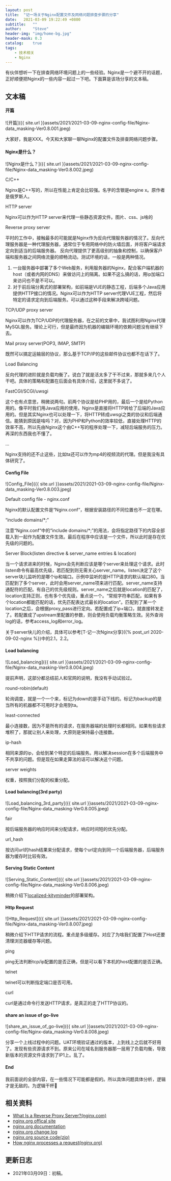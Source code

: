 ```yaml
---
layout: post
title:  "记一场关于Nginx配置文件及网络问题排查步骤的分享"
date:   2021-03-09 19:22:49 +0800
subtitle:   ""
author:     "Steve"
header-img: "img/home-bg.jpg"
header-mask: 0.3
catalog:    true
tags:
    - 技术相关
    - Nginx
---
```


有伙伴想听一下在排查网络环境问题上的一些经验。Nginx是一个避不开的话题，正好顺便把Nginx的一些内容一起过一下吧。下面算是该场分享的文本稿。

## 文本稿

#### 开篇

![开篇]({{ site.url }}assets/2021/2021-03-09-nginx-config-file/Nginx-data_masking-Ver0.8.001.jpeg)

大家好，我是XXX。今天和大家聊一聊Nginx的配置文件及排查网络问题步骤。

#### Nginx是什么？

![Nginx是什么？]({{ site.url }}assets/2021/2021-03-09-nginx-config-file/Nginx-data_masking-Ver0.8.002.jpeg)

C/C++

Nginx是C++写的，所以在性能上肯定会比较强。名字的含银是engine x。原作者是俄罗斯人。

HTTP server

Nginx可以作为HTTP server来代理一些静态资源文件。图片、css、js啥的

Reverse proxy server

平时的工作中，接触最多的可能就是Nginx作为反向代理服务器的情况了。反向代理服务器是一种代理服务器，通常位于专用网络中的防火墙后面，并将客户端请求定向到适当的后端服务器。 反向代理提供了更高级别的抽象和控制，以确保客户端和服务器之间网络流量的顺畅流动。测试环境的话，一般是两种情况。
1. 一台服务器中部署了多个Web服务，利用服务器的Nginx，配合客户端机器的host（或者内网的DNS）来做访问上的隔离。如果不这么搞的话，用ip加端口来访问也不是不可以。
2. 对于前后端分离式的部署架构，如前端是VUE的静态工程，后端多个Java应用提供HTTP接口的情况。Nginx可以作为HTTP server代理VUE工程，然后将特定的请求定向到后端服务。可以通过这种手段来解决跨域问题。

TCP/UDP proxy server

Nginx可以作为TCP/UDP的代理服务器，在之前的文章中，我试图利用Nginx代理MySQL服务。理论上可行，但是最终因为机器的编辑环境的依赖问题没有继续下去。

Mail proxy server(POP3, IMAP, SMTP)

既然可以搞定运输层的协议，那么基于TCP/IP的这些邮件协议也都不在话下了。

Load Balancing

反向代理的进阶就是负载均衡了。说白了就是活太多了干不过来，那就多来几个人干吧。具体的策略和配置在后面会有具体介绍，这里就不多说了。

FastCGI/SCGI/uwsgi

这个也有点意思，稍微说两句。前两个协议是给PHP用的，最后一个是给Python用的。像平时我们用Java应用的使用，Nginx是直接将HTTP转给了后端的Java应用的。但是其实Nginx也可以处理一下，将HTTP转成uwsgi之类的协议和后端通信。能猜到原因是啥吗？对，因为PHP和Python的效率较低，直接处理HTTP的效率不高，所以先由Nginx这个由C++写的程序处理一下，减轻后端服务的压力。再深的东西我也不懂了。

…

Nginx支持的还不止这些，比如ta还可以作为mp4的视频流的代理。但是我没有具体研究了。

#### Config File

![Config_File]({{ site.url }}assets/2021/2021-03-09-nginx-config-file/Nginx-data_masking-Ver0.8.003.jpeg)

Default config file - nginx.conf

Nginx的默认配置文件是“Nginx.conf“，根据安装路径的不同位置也不一定在哪。

“include domains/*;”

注意“Nginx.conf“中的“include domains/*;”的用法，会将指定路径下的内容全部载入到一起作为配置文件生效。最后在程序中应该是一个文件，所以此时是存在优先级的问题的。

Server Block(listen directive & server_name entries & location)

当一个请求进来的时候，Nginx会先判断应该是哪个server来处理这个请求。此时listen命令有最高优先级，若匹配到则无需关心server_name。listen决定了这个server块儿监听的是哪个ip和端口。示例中监听的是HTTP请求的默认端口80。当匹配到了多个server，此时会用server_name项来进行匹配。server_name支持通配符的匹配。有自己的优先级规则。server_name之后就是location的匹配了，location支持正则，也有多个优先级，重点说一个。“常规字符串匹配，如果有多个location都能匹配的话，优先匹配表达式最长的location”。匹配到了某一个location之后，会根据proxy_pass进行定向。若配置成了ip+端口，就直接转发走了。若配置成了upstream里配置的参数，则会使用负载均衡策略生效。另外查询log的话，参考access_log和error_log。

关于server块儿的介绍，具体可以参考[T-记一次Nginx分享]({% post_url 2020-09-02-nginx %})中的2.1，2.2。

#### Load balancing

![Load_balancing]({{ site.url }}assets/2021/2021-03-09-nginx-config-file/Nginx-data_masking-Ver0.8.004.jpeg)

提前声明，这部分都总结前人和官网的说明，我没有手动试验过。

round-robin(default)

轮询调度，就是一个一个来，标记为down的是手动下线的。标记为backup的是当所有的机器都不可用时才会用到ta。

least-connected

最小连接数，因为不是所有的请求，在服务器端的处理时长都相同。如果有些请求堆积了，那就让别人来处理，大原则是保持最小连接数。

ip-hash

相同来源的ip，会给到某个特定的后端服务。用以解决session在多个后端服务中不共享的问题。但是现在如果走算法的话可以解决这个问题。

server weights

权重，按照我们分配的权重分配。

#### Load balancing(3rd party)

![Load_balancing_3rd_party]({{ site.url }}assets/2021/2021-03-09-nginx-config-file/Nginx-data_masking-Ver0.8.005.jpeg)

fair

按后端服务器的响应时间来分配请求，响应时间短的优先分配。

url_hash

按访问url的hash结果来分配请求，使每个url定向到同一个后端服务器，后端服务器为缓存时比较有效。

#### Serving Static Content

![Serving_Static_Content]({{ site.url }}assets/2021/2021-03-09-nginx-config-file/Nginx-data_masking-Ver0.8.006.jpeg)

稍微介绍下[localized-kityminder](https://github.com/FuryBrand/localized-kityminder)的部署架构。

#### Http Request

![Http_Request]({{ site.url }}assets/2021/2021-03-09-nginx-config-file/Nginx-data_masking-Ver0.8.007.jpeg)

稍微介绍下HTTP请求的流程。重点是多级缓存。对应了为啥我们配置了Host还要清理浏览器缓存等问题。

ping

ping无法判断tcp/ip配置的是否正确，但是可以看下本机的host配置的是否正确。

telnet

telnet可以判断指定端口是否可用。

curl

curl是通过命令行发送HTTP请求，是真正的走了HTTP协议的。

#### share an issue of go-live

![share_an_issue_of_go-live]({{ site.url }}assets/2021/2021-03-09-nginx-config-file/Nginx-data_masking-Ver0.8.008.jpeg)

分享一个上线过程中的问题。UAT环境验证通过的版本，上到线上之后就不好用了。发现有些资源请求不到。原来公司在域名到服务器那一层用了负载均衡，导致新版本的资源文件请求到了IP1上。乱了。

#### End

我前面说的全部内容，在一些情况下可能都是假的。所以具体问题具体分析，逻辑才是无敌的。为逻辑干杯🍻

## 相关资料

- [What Is a Reverse Proxy Server?(nginx.com)](https://www.nginx.com/resources/glossary/reverse-proxy-server/)
- [nginx.org offical site](https://nginx.org/en/)
- [nginx.org documentation](https://nginx.org/en/docs/)
- [nginx.org change log](http://hg.nginx.org/nginx)
- [nginx.org source code(zip)](http://hg.nginx.org/nginx/archive/tip.zip)
- [How nginx processes a request(nginx.org)](http://nginx.org/en/docs/http/request_processing.html)

## 更新日志
- 2021年03月09日：初稿。